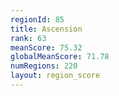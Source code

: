 ```yaml
---
regionId: 85
title: Ascension
rank: 63
meanScore: 75.32
globalMeanScore: 71.78
numRegions: 220
layout: region_score
---
```

